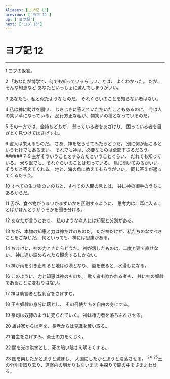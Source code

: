 ```yaml
---
Aliases: [ヨブ記 12]
previous: ['ヨブ 11']
up: ['ヨブ記']
next: ['ヨブ 13']
---
```

# ヨブ記 12

***




1 
ヨブの返答。 



2 
「あなたが博学で、何でも知っているらしいことは、 よくわかった。 だが、そんな知恵など あなたといっしょに滅んでしまうがいい。 



3 
あなたも、私と似たようなものだ。 それくらいのことを知らない者はない。 



4 
私は神に助けを願い、 じきじきに答えていただいたこともあるのに、 今は人の笑い草になっている。 品行方正な私が、物笑いの種となっているのだ。 



5 
その一方では、金持ちどもが、 弱っている者をあざけり、 困っている者を目ざとく見つけてはさげすむ。 



6 
盗人は栄えるものだ。 さあ、神を怒らせてみたらどうだ。 別に何が起こるというわけでもあるまい。 それでも神は、必要なものは全部下さるだろう。 ###### 7-9 主がそういうことをする方だということぐらい、 だれでも知っている。 犬や獣でも、それぐらいのことは知っている。 鳥に聞いてみるがいい。そうだと答えてくれる。 地と、海の魚に教えてもらうがいい。 同じ答えが返ってくるだろう。 



10 
すべての生き物のいのちと、すべての人間の息とは、 共に神の御手のうちにあるからだ。 



11 
舌が、食べ物がうまいかまずいかを区別するように、 思考力は、耳に入ることばがほんとうかうそかを聞き分ける。 



12 
あなたが言うとおり、 私のような老人には知恵と分別がある。 



13 
だが、本物の知恵と力は神だけのものだ。 ただ神だけが、私たちのなすべきことをご存じだ。 何といっても、神には思慮がある。 



14 
おまけに、神の力ときたらどうだ。 神が壊したものは、二度と建て直せない。 神に追い詰められたら観念するしかない。 



15 
神が雨を引き止めると地は砂漠となり、 嵐を送ると、水浸しになる。 



16 
このように、力と知恵は神のものだ。 欺く者も欺かれる者も、 共に神の奴隷であることに変わりはない。 



17 
神は助言者と裁判官をさげすむ。 



18 
王を奴隷の身分に落とし、 その召使たちを自由の身にする。 



19 
祭司は奴隷のように売られていく。 神は権力者を落ちぶれさせる。 



20 
雄弁家からは声を、長老からは見識を奪い取る。 



21 
君主をさげすみ、勇士の力をくじく。 



22 
闇を光の洪水とし、死の暗い陰さえ明るくする。 



23 
国を興したかと思うと滅ぼし、 大国にしたかと思うと没落させる。 <sup class="versenum">24-25</sup>王の分別を取り去り、道案内の明かりもないまま 手探りで闇の中をさまよわせる。
